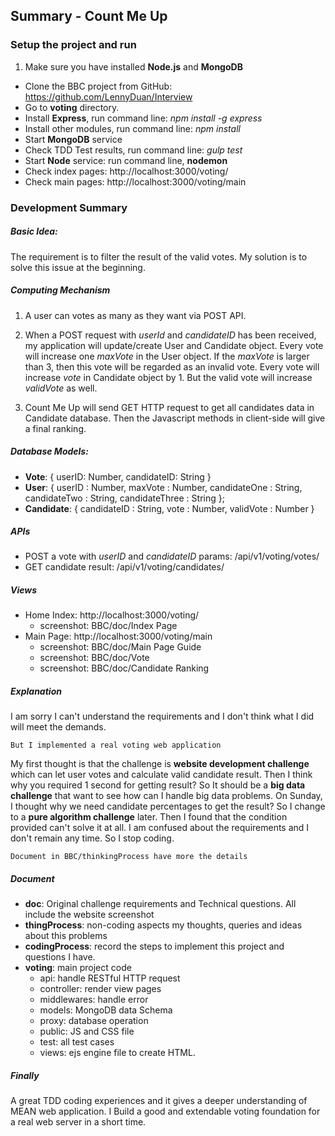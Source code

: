 ## Summary - Count Me Up
### Setup the project and run
1. Make sure you have installed __Node.js__ and __MongoDB__
*  Clone the BBC project from GitHub: https://github.com/LennyDuan/Interview
*  Go to __voting__ directory.
  * Install __Express__, run command line: _npm install -g express_
  * Install other modules, run command line: _npm install_
*  Start __MongoDB__ service
*  Check TDD Test results, run command line: _gulp test_
*  Start __Node__ service: run command line, __nodemon__
*  Check index pages: http://localhost:3000/voting/
*  Check main pages: http://localhost:3000/voting/main

### Development Summary
##### Basic Idea:
The requirement is to filter the result of the valid votes. My solution is to solve this issue at the beginning.

##### Computing Mechanism
1. A user can votes as many as they want via POST API.

2. When a POST request with _userId_ and _candidateID_ has been received, my application will update/create User and Candidate object. Every vote will increase one _maxVote_ in the User object. If the _maxVote_ is larger than 3, then this vote will be regarded as an invalid vote. Every vote will increase _vote_ in Candidate object by 1. But the valid vote will increase _validVote_ as well.

3. Count Me Up will send GET HTTP request to get all candidates data in Candidate database. Then the Javascript methods in client-side will give a final ranking.

##### Database Models:

* __Vote__: { userID: Number, candidateID: String }
* __User__: { userID : Number, maxVote : Number, candidateOne : String, candidateTwo : String, candidateThree : String };
* __Candidate__: { candidateID : String, vote : Number, validVote : Number }

##### APIs
* POST a vote with _userID_ and _candidateID_ params: /api/v1/voting/votes/
* GET candidate result: /api/v1/voting/candidates/

##### Views
* Home Index: http://localhost:3000/voting/
  * screenshot: BBC/doc/Index Page
* Main Page: http://localhost:3000/voting/main
  * screenshot: BBC/doc/Main Page Guide
  * screenshot: BBC/doc/Vote
  * screenshot: BBC/doc/Candidate Ranking

##### Explanation
I am sorry I can't understand the requirements and I don't think what I did will meet the demands.
```
But I implemented a real voting web application
```
My first thought is that the challenge is __website development challenge__ which can let user votes and calculate valid candidate result. Then I think why you required 1 second for getting result? So It should be a __big data challenge__ that want to see how can I handle big data problems. On Sunday, I thought why we need candidate percentages to get the result? So I change to a __pure algorithm challenge__ later. Then I found that the condition provided can't solve it at all. I am confused about the requirements and I don't remain any time. So I stop coding.

```
Document in BBC/thinkingProcess have more the details
```

##### Document
* __doc__: Original challenge requirements and Technical questions. All include the website screenshot
* __thingProcess__: non-coding aspects my thoughts, queries and ideas about this problems
* __codingProcess__: record the steps to implement this project and questions I have.
* __voting__: main project code
  * api: handle RESTful HTTP request
  * controller: render view pages
  * middlewares: handle error
  * models: MongoDB data Schema
  * proxy: database operation
  * public: JS and CSS file
  * test: all test cases
  * views: ejs engine file to create HTML.


##### Finally
A great TDD coding experiences and it gives a deeper understanding of MEAN web application. I Build a good and extendable voting foundation for a real web server in a short time.
